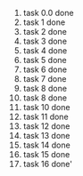 1. task 0.0 done
2. task 1 done
3. task 2 done
4. task 3 done
5. task 4 done
6. task 5 done
7. task 6 done
8. task 7 done
9. task 8 done
10. task 8 done
11. task 10 done
12. task 11 done
13. task 12 done
14. task 13 done
15. task 14 done
16. task 15 done
17. task 16 done'
